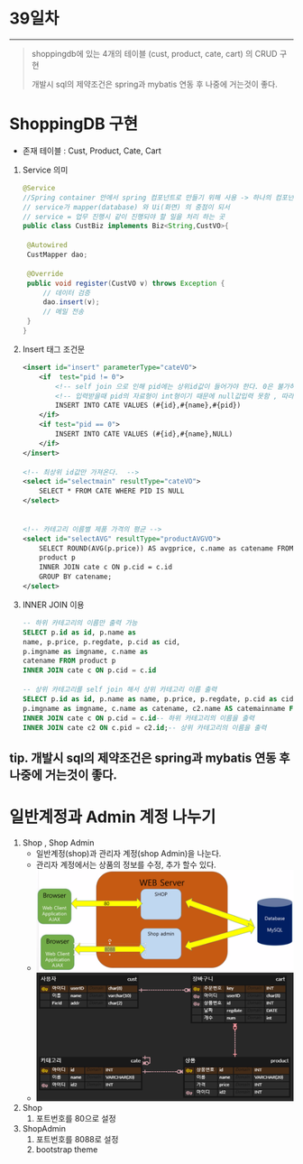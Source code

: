 # 39일차

------

> shoppingdb에 있는 4개의 테이블 (cust, product, cate, cart) 의 CRUD 구현 
>
> 개발시 sql의 제약조건은 spring과 mybatis 연동 후 나중에 거는것이 좋다. 

# ShoppingDB 구현 

- 존재 테이블 : Cust, Product, Cate, Cart 

1. Service 의미 

   ```java
   @Service
   //Spring container 안에서 spring 컴포넌트로 만들기 위해 사용 -> 하나의 컴포넌트로 모두 지정하다 보면 나중에 어떤 기능을 하는 컴포넌트인지 햇갈리게 됨.
   // service가 mapper(database) 와 Ui(화면) 의 중점이 되서  
   // service = 업무 진행시 같이 진행되야 할 일을 처리 하는 곳 
   public class CustBiz implements Biz<String,CustVO>{
   
   	@Autowired
   	CustMapper dao;
   	
   	@Override
   	public void register(CustVO v) throws Exception {
   		// 데이터 검증 	
   		dao.insert(v);
   		// 메일 전송 
   	}
   }
   ```

2. Insert 태그 조건문

   ```xml
   <insert id="insert" parameterType="cateVO">
       <if	test="pid != 0"> 
           <!-- self join 으로 인해 pid에는 상위id값이 들어가야 한다. 0은 불가하지만 null은 들어갈 수 있다. -->
           <!-- 입력받을때 pid의 자료형이 int형이기 때문에 null값입력 못함 , 따라서 sql문에서 값을 넣을 때 null로 변경해줘야한다.  --> 
           INSERT INTO CATE VALUES (#{id},#{name},#{pid})
       </if>
       <if test="pid == 0">
           INSERT INTO CATE VALUES (#{id},#{name},NULL)
       </if>
   </insert>
   
   <!-- 최상위 id값만 가져온다.  -->
   <select id="selectmain" resultType="cateVO">
       SELECT * FROM CATE WHERE PID IS NULL
   </select>
   
   
   <!-- 카테고리 이름별 제품 가격의 평균 -->
   <select id="selectAVG" resultType="productAVGVO">
       SELECT ROUND(AVG(p.price)) AS avgprice, c.name as catename FROM
       product p
       INNER JOIN cate c ON p.cid = c.id
       GROUP BY catename;
   </select>
   ```

3. INNER JOIN 이용 

   ```sql
   -- 하위 카테고리의 이름만 출력 가능 
   SELECT p.id as id, p.name as
   name, p.price, p.regdate, p.cid as cid,
   p.imgname as imgname, c.name as
   catename FROM product p
   INNER JOIN cate c ON p.cid = c.id
   
   -- 상위 카테고리를 self join 해서 상위 카테고리 이름 출력 
   SELECT p.id as id, p.name as name, p.price, p.regdate, p.cid as cid,
   p.imgname as imgname, c.name as catename, c2.name AS catemainname FROM product p 
   INNER JOIN cate c ON p.cid = c.id-- 하위 카테고리의 이름을 출력
   INNER JOIN cate c2 ON c.pid = c2.id;-- 상위 카테고리의 이름을 출력 
   ```

## tip. 개발시 sql의 제약조건은 spring과 mybatis 연동 후 나중에 거는것이 좋다. 

# 일반계정과 Admin 계정 나누기  

1. Shop , Shop Admin
   - 일반계정(shop)과 관리자 계정(shop Admin)을 나눈다. 
   - 관리자 계정에서는 상품의 정보를 수정, 추가 할수 있다. 
   - <img src="../images/shopConstructor.png">
   - <img src="../images/shoppingdbERD.png">
2. Shop
   1. 포트번호를 80으로 설정 
3. ShopAdmin
   1. 포트번호를 8088로 설정 
   2. bootstrap theme
